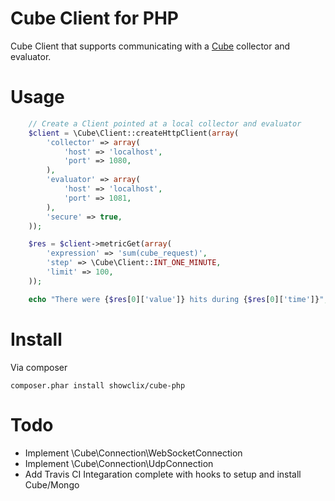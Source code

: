 # Cube Client for PHP

Cube Client that supports communicating with a [Cube](https://github.com/square/cube) collector and evaluator.

# Usage

```php
    // Create a Client pointed at a local collector and evaluator
    $client = \Cube\Client::createHttpClient(array(
        'collector' => array(
            'host' => 'localhost',
            'port' => 1080,
        ),
        'evaluator' => array(
            'host' => 'localhost',
            'port' => 1081,
        ),
        'secure' => true,
    ));

    $res = $client->metricGet(array(
        'expression' => 'sum(cube_request)',
        'step' => \Cube\Client::INT_ONE_MINUTE,
        'limit' => 100,
    ));

    echo "There were {$res[0]['value']} hits during {$res[0]['time']}";
```

# Install

Via composer

    composer.phar install showclix/cube-php

# Todo

 - Implement \Cube\Connection\WebSocketConnection
 - Implement \Cube\Connection\UdpConnection
 - Add Travis CI Integaration complete with hooks to setup and install Cube/Mongo
